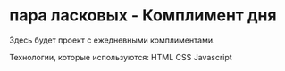 # пара ласковых - Комплимент дня

Здесь будет проект c ежедневными комплиментами.

Технологии, которые используются: HTML CSS Javascript

